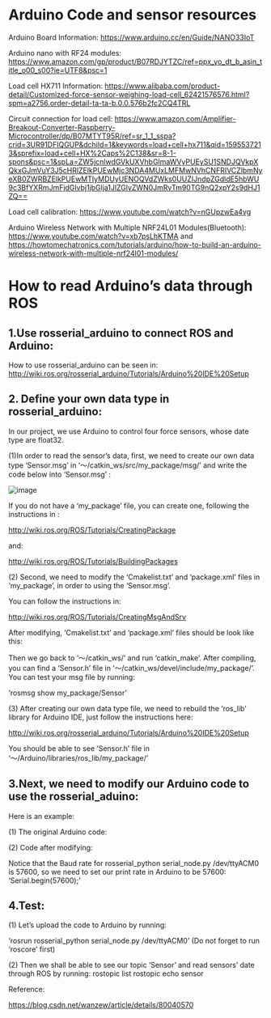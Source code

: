 # Arduino Code and sensor resources

Arduino Board Information: https://www.arduino.cc/en/Guide/NANO33IoT

Arduino nano with RF24 modules: https://www.amazon.com/gp/product/B07RDJYTZC/ref=ppx_yo_dt_b_asin_title_o00_s00?ie=UTF8&psc=1

Load cell HX711 Information: https://www.alibaba.com/product-detail/Customized-force-sensor-weighing-load-cell_62421576576.html?spm=a2756.order-detail-ta-ta-b.0.0.576b2fc2CQ4TRL

Circuit connection for load cell: https://www.amazon.com/Amplifier-Breakout-Converter-Raspberry-Microcontroller/dp/B07MTYT95R/ref=sr_1_1_sspa?crid=3UR91DFIQGUP&dchild=1&keywords=load+cell+hx711&qid=1595537213&sprefix=load+cell+HX%2Caps%2C138&sr=8-1-spons&psc=1&spLa=ZW5jcnlwdGVkUXVhbGlmaWVyPUEySU1SNDJQVkpXQkxGJmVuY3J5cHRlZElkPUEwMjc3NDA4MUxLMFMwNVhCNFRIVCZlbmNyeXB0ZWRBZElkPUEwMTIyMDUyUENOQVdZWks0UUZIJndpZGdldE5hbWU9c3BfYXRmJmFjdGlvbj1jbGlja1JlZGlyZWN0JmRvTm90TG9nQ2xpY2s9dHJ1ZQ==

Load cell calibration: https://www.youtube.com/watch?v=nGUpzwEa4vg

Arduino Wireless Network with Multiple NRF24L01 Modules(Bluetooth): https://www.youtube.com/watch?v=xb7psLhKTMA and
https://howtomechatronics.com/tutorials/arduino/how-to-build-an-arduino-wireless-network-with-multiple-nrf24l01-modules/

# How to read Arduino’s data through ROS

## 1.Use rosserial_arduino to connect ROS and Arduino:
How to use rosserial_arduino can be seen in:
http://wiki.ros.org/rosserial_arduino/Tutorials/Arduino%20IDE%20Setup

## 2. Define your own data type in rosserial_arduino:

In our project, we use Arduino to control four force sensors, whose date type are float32. 

(1)In order to read the sensor’s data, first, we need to create our own data type ‘Sensor.msg’ in ‘～/catkin_ws/src/my_package/msg/’ and write the code below into ‘Sensor.msg’ :

![image](https://https://github.com/RLee-xy/Force-sensing-shoes-for-Nao/tree/main/docs/figures/figure1.jpg)
 
If you do not have a ‘my_package’ file, you can create one, following the instructions in :

http://wiki.ros.org/ROS/Tutorials/CreatingPackage 

and:

http://wiki.ros.org/ROS/Tutorials/BuildingPackages

(2) Second, we need to modify the ‘Cmakelist.txt’ and ‘package.xml’ files in ‘my_package’, in order to using the ‘Sensor.msg’.

You can follow the instructions in:

http://wiki.ros.org/ROS/Tutorials/CreatingMsgAndSrv 

After modifying, ‘Cmakelist.txt’ and ‘package.xml’ files should be look like this:

Then we go back to ‘～/catkin_ws/’ and run ‘catkin_make’. After compiling, you can find a ‘Sensor.h’ file in ‘～/catkin_ws/devel/include/my_package/’. You can test your msg file by running:

‘rosmsg show my_package/Sensor’

(3) After creating our own data type file, we need to rebuild the ‘ros_lib’ library for Arduino IDE, just follow the instructions here:

http://wiki.ros.org/rosserial_arduino/Tutorials/Arduino%20IDE%20Setup

You should be able to see ‘Sensor.h’ file in ‘～/Arduino/libraries/ros_lib/my_package/’

## 3.Next, we need to modify our Arduino code to use the rosserial_aduino:

Here is an example:

(1) The original Arduino code:

(2) Code after modifying:



Notice that the Baud rate for rosserial_python serial_node.py /dev/ttyACM0 is 57600, so we need to set our print rate in Arduino to be 57600: ‘Serial.begin(57600);’

## 4.Test:

(1) Let’s upload the code to Arduino by running:

‘rosrun rosserial_python serial_node.py /dev/ttyACM0’ (Do not forget to run ‘roscore’ first)

(2) Then we shall be able to see our topic ‘Sensor’ and read sensors’ date through ROS by running:
rostopic list
rostopic echo sensor

Reference:

https://blog.csdn.net/wanzew/article/details/80040570
